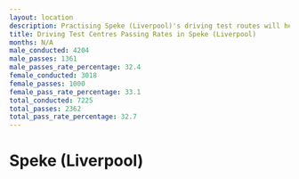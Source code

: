 ```yaml
---
layout: location
description: Practising Speke (Liverpool)'s driving test routes will help you become more confident in your gear-changing abilities.
title: Driving Test Centres Passing Rates in Speke (Liverpool)
months: N/A
male_conducted: 4204
male_passes: 1361
male_passes_rate_percentage: 32.4
female_conducted: 3018
female_passes: 1000
female_pass_rate_percentage: 33.1
total_conducted: 7225
total_passes: 2362
total_pass_rate_percentage: 32.7
---
```


# Speke (Liverpool)
